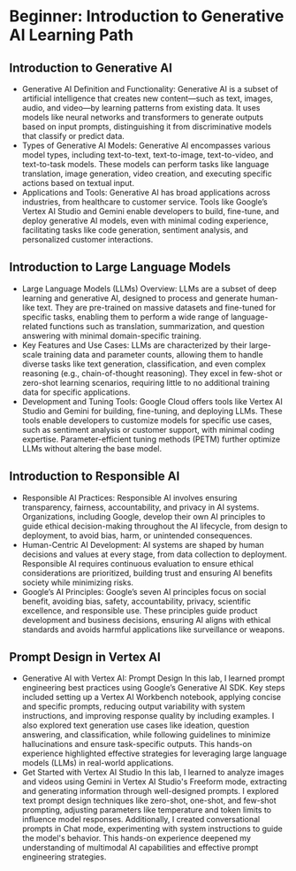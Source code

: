 # Beginner: Introduction to Generative AI Learning Path
## Introduction to Generative AI
<ul>
<li>Generative AI Definition and Functionality: Generative AI is a subset of artificial intelligence that creates new content—such as text, images, audio, and video—by learning patterns from existing data. It uses models like neural networks and transformers to generate outputs based on input prompts, distinguishing it from discriminative models that classify or predict data.

<li>Types of Generative AI Models: Generative AI encompasses various model types, including text-to-text, text-to-image, text-to-video, and text-to-task models. These models can perform tasks like language translation, image generation, video creation, and executing specific actions based on textual input.

<li>Applications and Tools: Generative AI has broad applications across industries, from healthcare to customer service. Tools like Google’s Vertex AI Studio and Gemini enable developers to build, fine-tune, and deploy generative AI models, even with minimal coding experience, facilitating tasks like code generation, sentiment analysis, and personalized customer interactions.
</ul>

## Introduction to Large Language Models
<ul>
<li> Large Language Models (LLMs) Overview: LLMs are a subset of deep learning and generative AI, designed to process and generate human-like text. They are pre-trained on massive datasets and fine-tuned for specific tasks, enabling them to perform a wide range of language-related functions such as translation, summarization, and question answering with minimal domain-specific training.

<li> Key Features and Use Cases: LLMs are characterized by their large-scale training data and parameter counts, allowing them to handle diverse tasks like text generation, classification, and even complex reasoning (e.g., chain-of-thought reasoning). They excel in few-shot or zero-shot learning scenarios, requiring little to no additional training data for specific applications.

<li> Development and Tuning Tools: Google Cloud offers tools like Vertex AI Studio and Gemini for building, fine-tuning, and deploying LLMs. These tools enable developers to customize models for specific use cases, such as sentiment analysis or customer support, with minimal coding expertise. Parameter-efficient tuning methods (PETM) further optimize LLMs without altering the base model.
</ul>

## Introduction to Responsible AI
<ul>
<li> Responsible AI Practices: Responsible AI involves ensuring transparency, fairness, accountability, and privacy in AI systems. Organizations, including Google, develop their own AI principles to guide ethical decision-making throughout the AI lifecycle, from design to deployment, to avoid bias, harm, or unintended consequences.
<li> Human-Centric AI Development: AI systems are shaped by human decisions and values at every stage, from data collection to deployment. Responsible AI requires continuous evaluation to ensure ethical considerations are prioritized, building trust and ensuring AI benefits society while minimizing risks.
<li> Google’s AI Principles: Google’s seven AI principles focus on social benefit, avoiding bias, safety, accountability, privacy, scientific excellence, and responsible use. These principles guide product development and business decisions, ensuring AI aligns with ethical standards and avoids harmful applications like surveillance or weapons.
</ul>

## Prompt Design in Vertex AI
<ul>
<li>Generative AI with Vertex AI: Prompt Design
In this lab, I learned prompt engineering best practices using Google’s Generative AI SDK. Key steps included setting up a Vertex AI Workbench notebook, applying concise and specific prompts, reducing output variability with system instructions, and improving response quality by including examples. I also explored text generation use cases like ideation, question answering, and classification, while following guidelines to minimize hallucinations and ensure task-specific outputs. This hands-on experience highlighted effective strategies for leveraging large language models (LLMs) in real-world applications.

<li> Get Started with Vertex AI Studio
In this lab, I learned to analyze images and videos using Gemini in Vertex AI Studio's Freeform mode, extracting and generating information through well-designed prompts. I explored text prompt design techniques like zero-shot, one-shot, and few-shot prompting, adjusting parameters like temperature and token limits to influence model responses. Additionally, I created conversational prompts in Chat mode, experimenting with system instructions to guide the model's behavior. This hands-on experience deepened my understanding of multimodal AI capabilities and effective prompt engineering strategies.
</ul>


